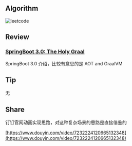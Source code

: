 ## Algorithm

![leetcode](https://file.notion.so/f/s/a28f8515-bfc6-4227-9345-36f0918f7564/Untitled.png?id=a06c5f47-2e93-4ede-ae02-070a74c98660&table=block&spaceId=8245be63-084e-4231-9b7f-5a28286bec7b&expirationTimestamp=1684149381906&signature=LzMHbIwRhGFvSqBXqk5HEAM9O7uxf6ZqS7io58dOzTU&downloadName=Untitled.png)

## Review

### **[SpringBoot 3.0: The Holy Graal](https://betterprogramming.pub/springboot-3-0-the-holy-graal-5bcbc4f20f56)**

SpringBoot 3.0 介绍，比较有意思的是 AOT and GraalVM

## Tip

无

## Share

钉钉官网动画实现思路，对这种复杂场景的思路是直接借鉴的

[https://www.douyin.com/video/7232224120665132348](https://www.douyin.com/video/7232224120665132348)